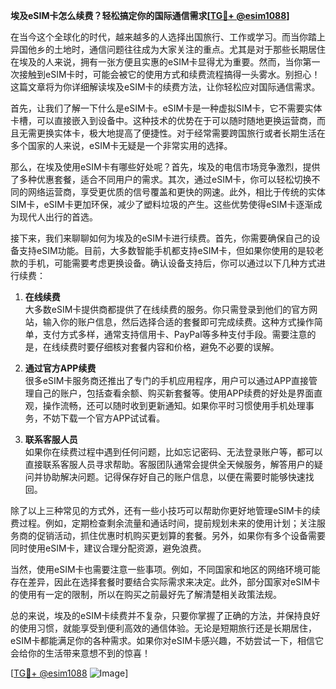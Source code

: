 **埃及eSIM卡怎么续费？轻松搞定你的国际通信需求[[TG💪+ @esim1088](https://t.me/s/esim1088)]**

在当今这个全球化的时代，越来越多的人选择出国旅行、工作或学习。而当你踏上异国他乡的土地时，通信问题往往成为大家关注的重点。尤其是对于那些长期居住在埃及的人来说，拥有一张方便且实惠的eSIM卡显得尤为重要。然而，当你第一次接触到eSIM卡时，可能会被它的使用方式和续费流程搞得一头雾水。别担心！这篇文章将为你详细解读埃及eSIM卡的续费方法，让你轻松应对国际通信需求。

首先，让我们了解一下什么是eSIM卡。eSIM卡是一种虚拟SIM卡，它不需要实体卡槽，可以直接嵌入到设备中。这种技术的优势在于可以随时随地更换运营商，而且无需更换实体卡，极大地提高了便捷性。对于经常需要跨国旅行或者长期生活在多个国家的人来说，eSIM卡无疑是一个非常实用的选择。

那么，在埃及使用eSIM卡有哪些好处呢？首先，埃及的电信市场竞争激烈，提供了多种优惠套餐，适合不同用户的需求。其次，通过eSIM卡，你可以轻松切换不同的网络运营商，享受更优质的信号覆盖和更快的网速。此外，相比于传统的实体SIM卡，eSIM卡更加环保，减少了塑料垃圾的产生。这些优势使得eSIM卡逐渐成为现代人出行的首选。

接下来，我们来聊聊如何为埃及的eSIM卡进行续费。首先，你需要确保自己的设备支持eSIM功能。目前，大多数智能手机都支持eSIM卡，但如果你使用的是较老款的手机，可能需要考虑更换设备。确认设备支持后，你可以通过以下几种方式进行续费：

1. **在线续费**  
   大多数eSIM卡提供商都提供了在线续费的服务。你只需登录到他们的官方网站，输入你的账户信息，然后选择合适的套餐即可完成续费。这种方式操作简单，支付方式多样，通常支持信用卡、PayPal等多种支付手段。需要注意的是，在线续费时要仔细核对套餐内容和价格，避免不必要的误解。

2. **通过官方APP续费**  
   很多eSIM卡服务商还推出了专门的手机应用程序，用户可以通过APP直接管理自己的账户，包括查看余额、购买新套餐等。使用APP续费的好处是界面直观，操作流畅，还可以随时收到更新通知。如果你平时习惯使用手机处理事务，不妨下载一个官方APP试试看。

3. **联系客服人员**  
   如果你在续费过程中遇到任何问题，比如忘记密码、无法登录账户等，都可以直接联系客服人员寻求帮助。客服团队通常会提供全天候服务，解答用户的疑问并协助解决问题。记得保存好自己的账户信息，以便在需要时能够快速找回。

除了以上三种常见的方式外，还有一些小技巧可以帮助你更好地管理eSIM卡的续费过程。例如，定期检查剩余流量和通话时间，提前规划未来的使用计划；关注服务商的促销活动，抓住优惠时机购买更划算的套餐。另外，如果你有多个设备需要同时使用eSIM卡，建议合理分配资源，避免浪费。

当然，使用eSIM卡也需要注意一些事项。例如，不同国家和地区的网络环境可能存在差异，因此在选择套餐时要结合实际需求来决定。此外，部分国家对eSIM卡的使用有一定的限制，所以在购买之前最好先了解清楚相关政策法规。

总的来说，埃及的eSIM卡续费并不复杂，只要你掌握了正确的方法，并保持良好的使用习惯，就能享受到便利高效的通信体验。无论是短期旅行还是长期居住，eSIM卡都能满足你的各种需求。如果你对eSIM卡感兴趣，不妨尝试一下，相信它会给你的生活带来意想不到的惊喜！

[[TG💪+ @esim1088](https://t.me/s/esim1088) ![Image](https://i.postimg.cc/4NQfJmqS/Snipaste-2025-05-13-00-14-12.png)]